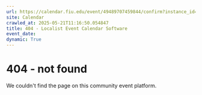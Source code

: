 ```yaml
---
url: https://calendar.fiu.edu/event/49489707459844/confirm?instance_id=49489707484433&return=https%3A%2F%2Fcalendar.fiu.edu%2Fcalendar%3Fevent_types%255B%255D%3D121721
site: Calendar
crawled_at: 2025-05-21T11:16:50.054847
title: 404 - Localist Event Calendar Software
event_date: 
dynamic: True
---
```


# 404 - not found
We couldn't find the page on this community event platform.
